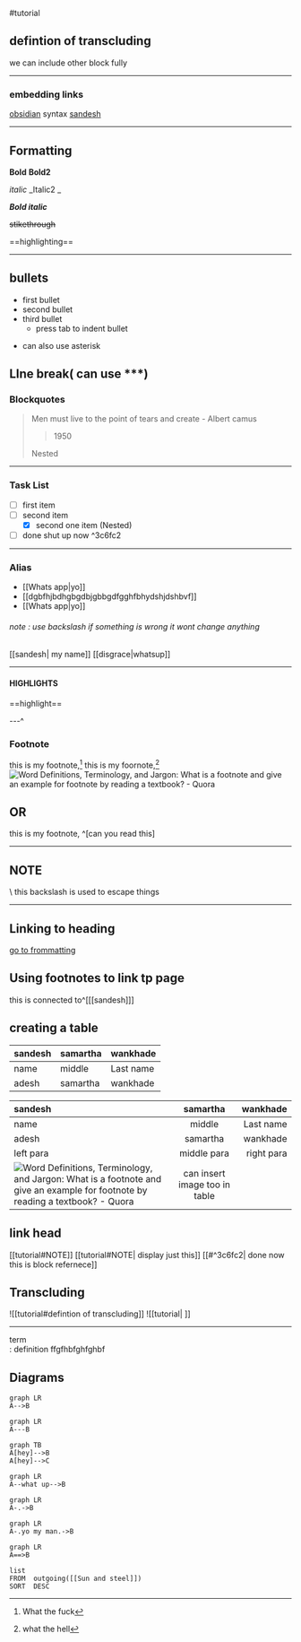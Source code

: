 #tutorial 

## defintion of transcluding
 we can include other block fully
 ***
### embedding links

[obsidian](https://obsidia.md)
syntax  [sandesh]()

---

## Formatting

**Bold** __Bold2__

*italic*  _Italic2 _

_**Bold italic**_

~~stikethrough~~

==highlighting==



---

## bullets
- first bullet
- second bullet
- third bullet
	- press tab to indent bullet
* can also use asterisk

## LIne break( can use ***)



### Blockquotes
> Men must live to the point of tears and create
> \- Albert camus
> >1950
>
>Nested


---

### Task List
- [ ] first item
- [ ] second item
	- [x] second one item (Nested)
- [ ] done shut up now ^3c6fc2

---
					
### Alias
- [[Whats app|yo]]
- [[dgbfhjbdhgbgdbjgbbgdfgghfbhydshjdshbvf]]
- [[Whats app\|yo]] 
###### note :  use backslash if something is wrong it wont change anything
[[sandesh| my name]] 
[[disgrace|whatsup]]



---



#### HIGHLIGHTS
==highlight==


---^

### Footnote
this is my footnote,[^1]
this is my foornote,[^2]
![Word Definitions, Terminology, and Jargon: What is a footnote and give an  example for footnote by reading a textbook? - Quora](https://qph.fs.quoracdn.net/main-qimg-20679d5238229fa449b8775eb207b6dc.webp)

[^1]: What the fuck
[^2]: what the hell


## OR
this is my footnote, ^[can you read this]

---

## NOTE
\ this backslash is used to escape things

---

## Linking to heading

[go to frommatting](#Formatting)

## Using footnotes to link tp page
this is connected to^[[[sandesh]]]

## creating a table
| sandesh | samartha | wankhade |
| -------  | ---------| -------- |
 |name | middle | Last name
 |adesh | samartha | wankhade
 
 | sandesh | samartha | wankhade |
| :-------  | :---------:| --------: |
 |name | middle | Last name
 |adesh | samartha | wankhade
 | left para |middle para | right para
 |![Word Definitions, Terminology, and Jargon: What is a footnote and give an  example for footnote by reading a textbook? - Quora](https://qph.fs.quoracdn.net/main-qimg-20679d5238229fa449b8775eb207b6dc.webp) | can insert image too in table|   |


 
## link head

[[tutorial#NOTE]]
[[tutorial#NOTE| display just this]]
[[#^3c6fc2| done now this is block refernece]]

## Transcluding
![[tutorial#defintion of transcluding]]
![[tutorial| ]] 
 ***
 
 term  
: definition
ffgfhbfghfghbf
 
 
## Diagrams
```mermaid
graph LR
A-->B
```

```mermaid
graph LR
A---B
```

```mermaid
graph TB
A[hey]-->B
A[hey]-->C
```

```mermaid
graph LR
A--what up-->B
```

```mermaid
graph LR
A-.->B
```

```mermaid
graph LR
A-.yo my man.->B
```

```mermaid
graph LR
A==>B
```

``` dataview
list
FROM  outgoing([[Sun and steel]])
SORT  DESC
```